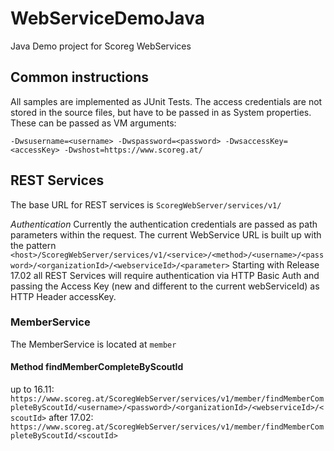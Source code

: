 # WebServiceDemoJava
Java Demo project for Scoreg WebServices

## Common instructions
All samples are implemented as JUnit Tests. The access credentials are not stored in the source files, but have to be passed in as System properties. These can be passed as VM arguments:
```
-Dwsusername=<username> -Dwspassword=<password> -DwsaccessKey=<accessKey> -Dwshost=https://www.scoreg.at/
```

## REST Services
The base URL for REST services is `ScoregWebServer/services/v1/`

*Authentication*
Currently the authentication credentials are passed as path parameters within the request. The current WebService URL is built up with the pattern `<host>/ScoregWebServer/services/v1/<service>/<method>/<username>/<password>/<organizationId>/<webserviceId>/<parameter>`
Starting with Release 17.02 all REST Services will require authentication via HTTP Basic Auth and passing the Access Key (new and different to the current webServiceId) as HTTP Header accessKey.

### MemberService
The MemberService is located at `member`
#### Method findMemberCompleteByScoutId
up to 16.11: `https://www.scoreg.at/ScoregWebServer/services/v1/member/findMemberCompleteByScoutId/<username>/<password>/<organizationId>/<webserviceId>/<scoutId>`
after 17.02: `https://www.scoreg.at/ScoregWebServer/services/v1/member/findMemberCompleteByScoutId/<scoutId>`


